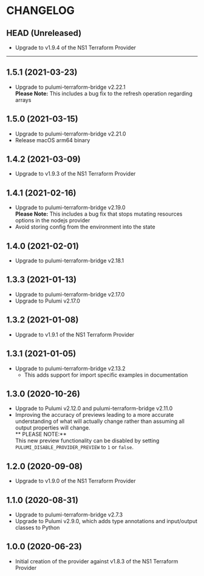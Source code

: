 CHANGELOG
=========

## HEAD (Unreleased)
* Upgrade to v1.9.4 of the NS1 Terraform Provider

---

## 1.5.1 (2021-03-23)
* Upgrade to pulumi-terraform-bridge v2.22.1  
  **Please Note:** This includes a bug fix to the refresh operation regarding arrays

## 1.5.0 (2021-03-15)
* Upgrade to pulumi-terraform-bridge v2.21.0
* Release macOS arm64 binary

## 1.4.2 (2021-03-09)
* Upgrade to v1.9.3 of the NS1 Terraform Provider

## 1.4.1 (2021-02-16)
* Upgrade to pulumi-terraform-bridge v2.19.0  
  **Please Note:** This includes a bug fix that stops mutating resources options in the nodejs provider
* Avoid storing config from the environment into the state

## 1.4.0 (2021-02-01)
* Upgrade to pulumi-terraform-bridge v2.18.1

## 1.3.3 (2021-01-13)
* Upgrade to pulumi-terraform-bridge v2.17.0
* Upgrade to Pulumi v2.17.0

## 1.3.2 (2021-01-08)
* Upgrade to v1.9.1 of the NS1 Terraform Provider

## 1.3.1 (2021-01-05)
* Upgrade to pulumi-terraform-bridge v2.13.2
  * This adds support for import specific examples in documentation

## 1.3.0 (2020-10-26)
* Upgrade to Pulumi v2.12.0 and pulumi-terraform-bridge v2.11.0
* Improving the accuracy of previews leading to a more accurate understanding of what will actually change rather than assuming all output properties will change.  
  ** PLEASE NOTE:**  
  This new preview functionality can be disabled by setting `PULUMI_DISABLE_PROVIDER_PREVIEW` to `1` or `false`.

## 1.2.0 (2020-09-08)
* Upgrade to v1.9.0 of the NS1 Terraform Provider

## 1.1.0 (2020-08-31)
* Upgrade to pulumi-terraform-bridge v2.7.3
* Upgrade to Pulumi v2.9.0, which adds type annotations and input/output classes to Python  

## 1.0.0 (2020-06-23)
* Initial creation of the provider against v1.8.3 of the NS1 Terraform Provider
